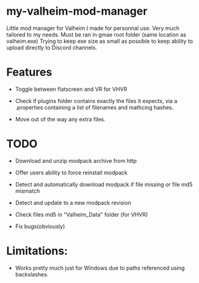 # my-valheim-mod-manager
Little mod manager for Valheim I made for personnal use. Very much tailored to my needs.
Must be ran in gmae root folder (same location as valheim.exe)
Trying to keep exe size as small as possible to keep ability to upload directly to Discord channels.


# Features #

- Toggle between flatscreen and VR for VHVR

- Check if plugins folder contains exactly the files it expects, via a .properties containing a list of filenames and mathcing hashes.

- Move out of the way any extra files.


# TODO #

- Download and unzip modpack archive from http

- Offer users ability to force reinstall modpack

- Detect and automatically download modpack if file missing or file md5 mismatch

- Detect and update to a new modpack revision

- Check files md5 in "Valheim_Data" folder (for VHVR)

- Fix bugs(obviously)


# Limitations: #

- Works pretty much just for Windows due to paths referenced using backslashes.